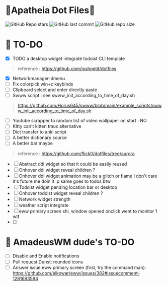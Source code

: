 # 🌸**Apatheia Dot Files**🌸

![GitHub Repo stars](https://img.shields.io/github/stars/AmadeusWM/dotfiles-hyprland?style=for-the-badge&color=E08BCA) ![GitHub last commit](https://img.shields.io/github/last-commit/AmadeusWM/dotfiles-hyprland?style=for-the-badge&color=E08BCA) ![GitHub repo size](https://img.shields.io/github/repo-size/AmadeusWM/dotfiles-hyprland?style=for-the-badge&color=E08BCA)


# 🔨 TO-DO
- [x] TODO a desktop widget integrate todoist CLI template
>   reference : https://github.com/joshpetit/dotfiles
- [x] Networkmanager-dmenu
- [ ] Fix colorpick win+c keybinds
- [ ] Clipboard select and enter directly paste
- [ ] Swww script : see swww_init_according_to_time_of_day.sh
> https://github.com/Horus645/swww/blob/main/example_scripts/swww_init_according_to_time_of_day.sh
- [ ] Youtube scrapper to random list of video wallpaper on start : NO
- [ ] Kitty can't kitten tmux alternative
- [ ] Dict transfer to anki script
- [ ] A better dictionary source
- [ ] A better bar maybe 
>   reference : https://github.com/flick0/dotfiles/tree/aurora



- [ ] Abstract ddl widget so that it could be easily reused
- [ ] Onhover ddl widget reveal children ? 
- [ ] Onhover ddl widget animation may be a glitch or flame I don't care it's future me doin it :p same goes to todos btw
- [ ] Todoist widget pending location bar or desktop
- [ ] Onhover todoist widget reveal children ?
- [ ] Network widget strength
- [ ] weather script integrate
- [ ] eww primary screen shi, window opened onclick went to monitor 1 wtf
- [ ] 





# 🔨 AmadeusWM dude's TO-DO
- [ ] Disable and Enable notifications
- [ ] Pull request Dunst: rounded icons
- [ ] Answer issue eww primary screen (first, try the command man): https://github.com/elkowar/eww/issues/382#issuecomment-1281693594
